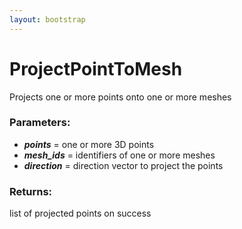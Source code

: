 ```yaml
---
layout: bootstrap
---
```


# ProjectPointToMesh

Projects one or more points onto one or more meshes
          

### Parameters:

- ***points*** = one or more 3D points
- ***mesh_ids*** = identifiers of one or more meshes
- ***direction*** = direction vector to project the points
        

### Returns:


list of projected points on success
        


